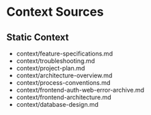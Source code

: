 # Context Sources

## Static Context

- context/feature-specifications.md
- context/troubleshooting.md
- context/project-plan.md
- context/architecture-overview.md
- context/process-conventions.md
- context/frontend-auth-web-error-archive.md
- context/frontend-architecture.md
- context/database-design.md
